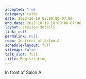 ```yaml
---
accepted: true
category: talks
date: 2022-10-19 08:00:00-07:00
end_date: 2022-10-19 18:00:00-07:00
layout: session-details
link: null
permalink: null
room: In front of Salon A
schedule-layout: full
sitemap: false
talk_slot: full
title: Registration
---
```


In front of Salon A
